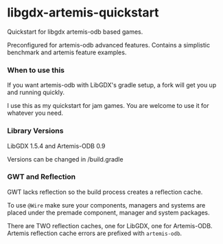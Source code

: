 libgdx-artemis-quickstart
=========================

Quickstart for libgdx artemis-odb based games.

Preconfigured for artemis-odb advanced features. Contains
a simplistic benchmark and artemis feature examples.

### When to use this

If you want artemis-odb with LibGDX's gradle setup, a fork will 
get you up and running quickly.

I use this as my quickstart for jam games. You are welcome to use
it for whatever you need.

### Library Versions

LibGDX 1.5.4 and Artemis-ODB 0.9

Versions can be changed in /build.gradle

### GWT and Reflection

GWT lacks reflection so the build process creates a reflection cache. 

To use `@Wire` make sure your components, managers and systems are 
placed under the premade component, manager and system packages.

There are TWO reflection caches, one for LibGDX, one for Artemis-ODB.
Artemis reflection cache errors are prefixed with `artemis-odb`.

```